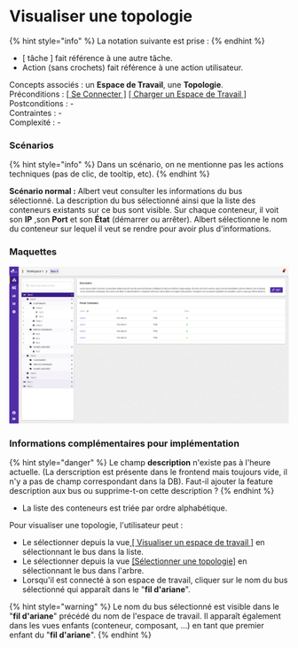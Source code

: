 # Visualiser une topologie

{% hint style="info" %}
La notation suivante est prise :
{% endhint %}

* \[ tâche \] fait référence à une autre tâche.
* Action \(sans crochets\) fait référence à une action utilisateur.

Concepts associés : un **Espace de Travail**, une **Topologie**.  
Préconditions : [\[ Se Connecter \]](../espace-de-travail/se-connecter.md) [\[ Charger un Espace de Travail \]](visualiser-une-topologie.md)  
Postconditions : -  
Contraintes : -  
Complexité : -

### Scénarios

{% hint style="info" %}
Dans un scénario, on ne mentionne pas les actions techniques \(pas de clic, de tooltip, etc\).
{% endhint %}

**Scénario normal :** Albert veut consulter les informations du bus sélectionné. La description du bus sélectionné ainsi que la liste des conteneurs existants sur ce bus sont visible. Sur chaque conteneur, il voit son **IP** ,son **Port** et son **État** \(démarrer ou arrêter\). Albert sélectionne le nom du conteneur sur lequel il veut se rendre pour avoir plus d'informations.

### Maquettes

![Page d&apos;une topologie s&#xE9;lectionn&#xE9;e](../../.gitbook/assets/bus-overview-table-2.png)

### Informations complémentaires pour implémentation

{% hint style="danger" %}
Le champ **description** n'existe pas à l'heure actuelle. \(La derscription est présente dans le frontend mais toujours vide, il n'y a pas de champ correspondant dans la DB\). Faut-il ajouter la feature description aux bus ou supprime-t-on cette description ? 
{% endhint %}

* La liste des conteneurs est triée par ordre alphabétique.

Pour visualiser une topologie, l'utilisateur peut :

* Le sélectionner depuis la vue[ \[ Visualiser un espace de travail \]](../espace-de-travail/visualiser-un-espace-de-travail.md) en sélectionnant le bus dans la liste.
* Le sélectionner depuis la vue [\[Sélectionner une topologie\]](selectionner-une-topologie.md) en sélectionnant le bus dans l'arbre.
* Lorsqu'il est connecté à son espace de travail, cliquer sur le nom du bus sélectionné qui apparaît dans le "**fil d'ariane**".

{% hint style="warning" %}
Le nom du bus sélectionné est visible dans le "**fil d'ariane**" précédé du nom de l'espace de travail. Il apparaît également dans les vues enfants \(conteneur, composant, ...\) en tant que premier enfant du "**fil d'ariane**".
{% endhint %}

